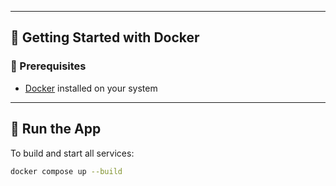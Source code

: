 
---

## 🐳 Getting Started with Docker

### 🔧 Prerequisites

- [Docker](https://www.docker.com/products/docker-desktop) installed on your system

---

## 🚀 Run the App

To build and start all services:

```bash
docker compose up --build
